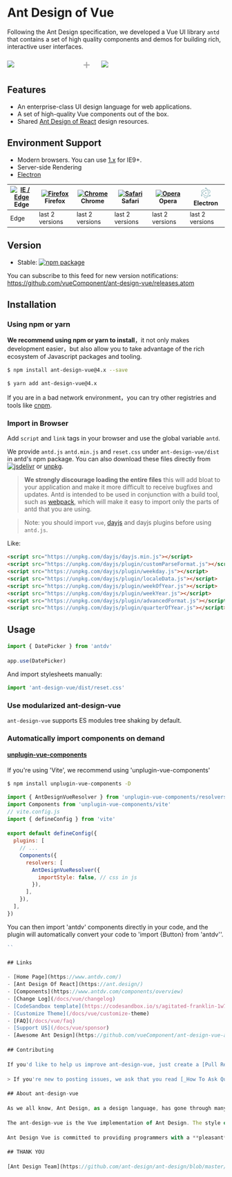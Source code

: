 # Ant Design of Vue

Following the Ant Design specification, we developed a Vue UI library `antd` that contains a set of high quality components and demos for building rich, interactive user interfaces.

<div class="pic-plus">
  <img width="150" src="https://gw.alipayobjects.com/zos/rmsportal/KDpgvguMpGfqaHPjicRK.svg" />
  <span>+</span>
  <img width="160" src="https://qn.antdv.com/vue.png" />
</div>

<style>
.pic-plus > * {
  display: inline-block !important;
  vertical-align: middle;
}
.pic-plus span {
  font-size: 30px;
  color: #aaa;
  margin: 0 20px;
}
</style>

## Features

- An enterprise-class UI design language for web applications.
- A set of high-quality Vue components out of the box.
- Shared [Ant Design of React](https://ant.design/docs/spec/introduce) design resources.

## Environment Support

- Modern browsers. You can use [1.x](https://1x.antdv.com/) for IE9+.
- Server-side Rendering
- [Electron](https://electronjs.org/)

| [<img src="https://raw.githubusercontent.com/alrra/browser-logos/master/src/edge/edge_48x48.png" alt="IE / Edge" width="24px" height="24px" />](http://godban.github.io/browsers-support-badges/)<br/> Edge | [<img src="https://raw.githubusercontent.com/alrra/browser-logos/master/src/firefox/firefox_48x48.png" alt="Firefox" width="24px" height="24px" />](http://godban.github.io/browsers-support-badges/)<br/>Firefox | [<img src="https://raw.githubusercontent.com/alrra/browser-logos/master/src/chrome/chrome_48x48.png" alt="Chrome" width="24px" height="24px" />](http://godban.github.io/browsers-support-badges/)<br/>Chrome | [<img src="https://raw.githubusercontent.com/alrra/browser-logos/master/src/safari/safari_48x48.png" alt="Safari" width="24px" height="24px" />](http://godban.github.io/browsers-support-badges/)<br/>Safari | [<img src="https://raw.githubusercontent.com/alrra/browser-logos/master/src/opera/opera_48x48.png" alt="Opera" width="24px" height="24px" />](http://godban.github.io/browsers-support-badges/)<br/>Opera | [<img src="https://raw.githubusercontent.com/alrra/browser-logos/master/src/electron/electron_48x48.png" alt="Electron" width="24px" height="24px" />](http://godban.github.io/browsers-support-badges/)<br/>Electron |
| --- | --- | --- | --- | --- | --- |
| Edge | last 2 versions | last 2 versions | last 2 versions | last 2 versions | last 2 versions |

## Version

- Stable: [![npm package](https://img.shields.io/npm/v/ant-design-vue.svg?style=flat-square)](https://www.npmjs.org/package/ant-design-vue)

You can subscribe to this feed for new version notifications: <https://github.com/vueComponent/ant-design-vue/releases.atom>

## Installation

### Using npm or yarn

**We recommend using npm or yarn to install**，it not only makes development easier，but also allow you to take advantage of the rich ecosystem of Javascript packages and tooling.

```bash
$ npm install ant-design-vue@4.x --save
```

```bash
$ yarn add ant-design-vue@4.x
```

If you are in a bad network environment，you can try other registries and tools like [cnpm](https://github.com/cnpm/cnpm).

### Import in Browser

Add `script` and `link` tags in your browser and use the global variable `antd`.

We provide `antd.js` `antd.min.js` and `reset.css` under `ant-design-vue/dist` in antd's npm package. You can also download these files directly from [![jsdelivr](https://data.jsdelivr.com/v1/package/npm/ant-design-vue/badge)](https://www.jsdelivr.com/package/npm/ant-design-vue) or [unpkg](https://unpkg.com/ant-design-vue/dist/).

> **We strongly discourage loading the entire files** this will add bloat to your application and make it more difficult to receive bugfixes and updates. Antd is intended to be used in conjunction with a build tool, such as [webpack](https://webpack.github.io/), which will make it easy to import only the parts of antd that you are using.

> Note: you should import `vue`, [dayjs](https://day.js.org/) and dayjs plugins before using `antd.js`.

Like:

```html
<script src="https://unpkg.com/dayjs/dayjs.min.js"></script>
<script src="https://unpkg.com/dayjs/plugin/customParseFormat.js"></script>
<script src="https://unpkg.com/dayjs/plugin/weekday.js"></script>
<script src="https://unpkg.com/dayjs/plugin/localeData.js"></script>
<script src="https://unpkg.com/dayjs/plugin/weekOfYear.js"></script>
<script src="https://unpkg.com/dayjs/plugin/weekYear.js"></script>
<script src="https://unpkg.com/dayjs/plugin/advancedFormat.js"></script>
<script src="https://unpkg.com/dayjs/plugin/quarterOfYear.js"></script>
```

## Usage

```jsx
import { DatePicker } from 'antdv'

app.use(DatePicker)
```

And import stylesheets manually:

```jsx
import 'ant-design-vue/dist/reset.css'
```

### Use modularized ant-design-vue

`ant-design-vue` supports ES modules tree shaking by default.

### Automatically import components on demand

#### [unplugin-vue-components](https://github.com/antfu/unplugin-vue-components)

If you're using 'Vite', we recommend using 'unplugin-vue-components'

```bash
$ npm install unplugin-vue-components -D
```

```js
import { AntDesignVueResolver } from 'unplugin-vue-components/resolvers'
import Components from 'unplugin-vue-components/vite'
// vite.config.js
import { defineConfig } from 'vite'

export default defineConfig({
  plugins: [
    // ...
    Components({
      resolvers: [
        AntDesignVueResolver({
          importStyle: false, // css in js
        }),
      ],
    }),
  ],
})
```

You can then import 'antdv' components directly in your code, and the plugin will automatically convert your code to 'import {Button} from 'antdv''.

```jsx
``

## Links

- [Home Page](https://www.antdv.com/)
- [Ant Design Of React](https://ant.design/)
- [Components](https://www.antdv.com/components/overview)
- [Change Log](/docs/vue/changelog)
- [CodeSandbox template](https://codesandbox.io/s/agitated-franklin-1w72v) for bug reports
- [Customize Theme](/docs/vue/customize-theme)
- [FAQ](/docs/vue/faq)
- [Support US](/docs/vue/sponsor)
- [Awesome Ant Design](https://github.com/vueComponent/ant-design-vue-awesome)

## Contributing

If you'd like to help us improve ant-design-vue, just create a [Pull Request](https://github.com/vueComponent/ant-design-vue/pulls). Feel free to report bugs and issues [here](https://vuecomponent.github.io/issue-helper/).

> If you're new to posting issues, we ask that you read [_How To Ask Questions The Smart Way_](http://www.catb.org/~esr/faqs/smart-questions.html) and [How to Ask a Question in Open Source Community](https://github.com/seajs/seajs/issues/545) and [How to Report Bugs Effectively](http://www.chiark.greenend.org.uk/~sgtatham/bugs.html) prior to posting. Well written bug reports help us help you!

## About ant-design-vue

As we all know, Ant Design, as a design language, has gone through many years of iteration and accumulation. Its UI design ideas have become a set of de facto standards and are sought after and loved by many front-end developers and enterprises, and it is also a magic weapon in the hands of React developers. I hope that ant-design-vue will allow Vue developers to enjoy the excellent design of Ant Design.

The ant-design-vue is the Vue implementation of Ant Design. The style of the component is kept in sync with Ant Design. The html structure and css style of the component are also consistent. The style 0 modification is really achieved, and the component API is kept as consistent as possible.

Ant Design Vue is committed to providing programmers with a **pleasant** development experience.

## THANK YOU

[Ant Design Team](https://github.com/ant-design/ant-design/blob/master/AUTHORS.txt)

